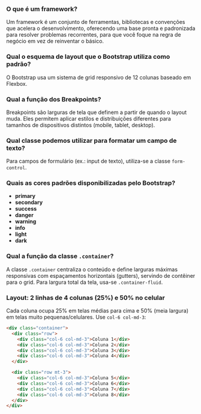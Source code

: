### O que é um framework?

Um framework é um conjunto de ferramentas, bibliotecas e convenções que acelera o desenvolvimento, oferecendo uma base pronta e padronizada para resolver problemas recorrentes, para que você foque na regra de negócio em vez de reinventar o básico.

### Qual o esquema de layout que o Bootstrap utiliza como padrão?

O Bootstrap usa um sistema de grid responsivo de 12 colunas baseado em Flexbox.

### Qual a função dos Breakpoints?

Breakpoints são larguras de tela que definem a partir de quando o layout muda. Eles permitem aplicar estilos e distribuições diferentes para tamanhos de dispositivos distintos (mobile, tablet, desktop).

### Qual classe podemos utilizar para formatar um campo de texto?

Para campos de formulário (ex.: input de texto), utiliza-se a classe `form-control`.

### Quais as cores padrões disponibilizadas pelo Bootstrap?

- **primary**
- **secondary**
- **success**
- **danger**
- **warning**
- **info**
- **light**
- **dark**

### Qual a função da classe `.container`?

A classe `.container` centraliza o conteúdo e define larguras máximas responsivas com espaçamentos horizontais (gutters), servindo de contêiner para o grid. Para largura total da tela, usa-se `.container-fluid`.

### Layout: 2 linhas de 4 colunas (25%) e 50% no celular

Cada coluna ocupa 25% em telas médias para cima e 50% (meia largura) em telas muito pequenas/celulares. Use `col-6 col-md-3`:

```html
<div class="container">
  <div class="row">
    <div class="col-6 col-md-3">Coluna 1</div>
    <div class="col-6 col-md-3">Coluna 2</div>
    <div class="col-6 col-md-3">Coluna 3</div>
    <div class="col-6 col-md-3">Coluna 4</div>
  </div>

  <div class="row mt-3">
    <div class="col-6 col-md-3">Coluna 5</div>
    <div class="col-6 col-md-3">Coluna 6</div>
    <div class="col-6 col-md-3">Coluna 7</div>
    <div class="col-6 col-md-3">Coluna 8</div>
  </div>
</div>
```

